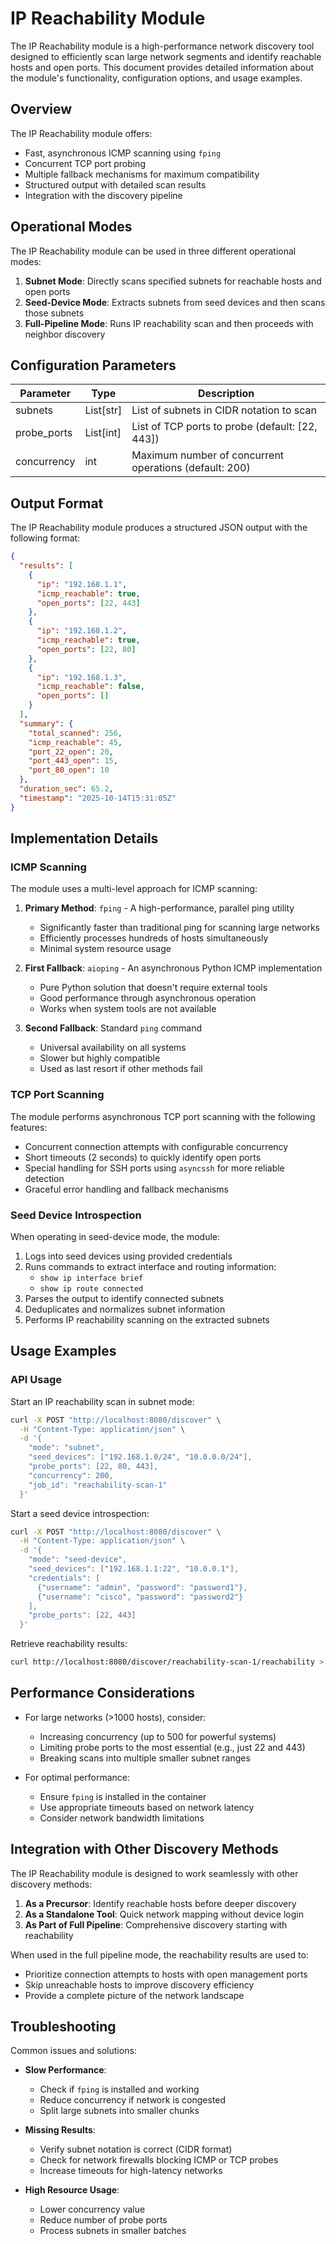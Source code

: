 # IP Reachability Module

The IP Reachability module is a high-performance network discovery tool designed to efficiently scan large network segments and identify reachable hosts and open ports. This document provides detailed information about the module's functionality, configuration options, and usage examples.

## Overview

The IP Reachability module offers:

- Fast, asynchronous ICMP scanning using `fping`
- Concurrent TCP port probing
- Multiple fallback mechanisms for maximum compatibility
- Structured output with detailed scan results
- Integration with the discovery pipeline

## Operational Modes

The IP Reachability module can be used in three different operational modes:

1. **Subnet Mode**: Directly scans specified subnets for reachable hosts and open ports
2. **Seed-Device Mode**: Extracts subnets from seed devices and then scans those subnets
3. **Full-Pipeline Mode**: Runs IP reachability scan and then proceeds with neighbor discovery

## Configuration Parameters

| Parameter | Type | Description |
|-----------|------|-------------|
| subnets | List[str] | List of subnets in CIDR notation to scan |
| probe_ports | List[int] | List of TCP ports to probe (default: [22, 443]) |
| concurrency | int | Maximum number of concurrent operations (default: 200) |

## Output Format

The IP Reachability module produces a structured JSON output with the following format:

```json
{
  "results": [
    {
      "ip": "192.168.1.1",
      "icmp_reachable": true,
      "open_ports": [22, 443]
    },
    {
      "ip": "192.168.1.2",
      "icmp_reachable": true,
      "open_ports": [22, 80]
    },
    {
      "ip": "192.168.1.3",
      "icmp_reachable": false,
      "open_ports": []
    }
  ],
  "summary": {
    "total_scanned": 256,
    "icmp_reachable": 45,
    "port_22_open": 20,
    "port_443_open": 15,
    "port_80_open": 10
  },
  "duration_sec": 65.2,
  "timestamp": "2025-10-14T15:31:05Z"
}
```

## Implementation Details

### ICMP Scanning

The module uses a multi-level approach for ICMP scanning:

1. **Primary Method**: `fping` - A high-performance, parallel ping utility
   - Significantly faster than traditional ping for scanning large networks
   - Efficiently processes hundreds of hosts simultaneously
   - Minimal system resource usage

2. **First Fallback**: `aioping` - An asynchronous Python ICMP implementation
   - Pure Python solution that doesn't require external tools
   - Good performance through asynchronous operation
   - Works when system tools are not available

3. **Second Fallback**: Standard `ping` command
   - Universal availability on all systems
   - Slower but highly compatible
   - Used as last resort if other methods fail

### TCP Port Scanning

The module performs asynchronous TCP port scanning with the following features:

- Concurrent connection attempts with configurable concurrency
- Short timeouts (2 seconds) to quickly identify open ports
- Special handling for SSH ports using `asyncssh` for more reliable detection
- Graceful error handling and fallback mechanisms

### Seed Device Introspection

When operating in seed-device mode, the module:

1. Logs into seed devices using provided credentials
2. Runs commands to extract interface and routing information:
   - `show ip interface brief`
   - `show ip route connected`
3. Parses the output to identify connected subnets
4. Deduplicates and normalizes subnet information
5. Performs IP reachability scanning on the extracted subnets

## Usage Examples

### API Usage

Start an IP reachability scan in subnet mode:

```bash
curl -X POST "http://localhost:8080/discover" \
  -H "Content-Type: application/json" \
  -d '{
    "mode": "subnet",
    "seed_devices": ["192.168.1.0/24", "10.0.0.0/24"],
    "probe_ports": [22, 80, 443],
    "concurrency": 200,
    "job_id": "reachability-scan-1"
  }'
```

Start a seed device introspection:

```bash
curl -X POST "http://localhost:8080/discover" \
  -H "Content-Type: application/json" \
  -d '{
    "mode": "seed-device",
    "seed_devices": ["192.168.1.1:22", "10.0.0.1"],
    "credentials": [
      {"username": "admin", "password": "password1"},
      {"username": "cisco", "password": "password2"}
    ],
    "probe_ports": [22, 443]
  }'
```

Retrieve reachability results:

```bash
curl http://localhost:8080/discover/reachability-scan-1/reachability > reachability_matrix.json
```

## Performance Considerations

- For large networks (>1000 hosts), consider:
  - Increasing concurrency (up to 500 for powerful systems)
  - Limiting probe ports to the most essential (e.g., just 22 and 443)
  - Breaking scans into multiple smaller subnet ranges
  
- For optimal performance:
  - Ensure `fping` is installed in the container
  - Use appropriate timeouts based on network latency
  - Consider network bandwidth limitations

## Integration with Other Discovery Methods

The IP Reachability module is designed to work seamlessly with other discovery methods:

1. **As a Precursor**: Identify reachable hosts before deeper discovery
2. **As a Standalone Tool**: Quick network mapping without device login
3. **As Part of Full Pipeline**: Comprehensive discovery starting with reachability

When used in the full pipeline mode, the reachability results are used to:
- Prioritize connection attempts to hosts with open management ports
- Skip unreachable hosts to improve discovery efficiency
- Provide a complete picture of the network landscape

## Troubleshooting

Common issues and solutions:

- **Slow Performance**: 
  - Check if `fping` is installed and working
  - Reduce concurrency if network is congested
  - Split large subnets into smaller chunks

- **Missing Results**:
  - Verify subnet notation is correct (CIDR format)
  - Check for network firewalls blocking ICMP or TCP probes
  - Increase timeouts for high-latency networks

- **High Resource Usage**:
  - Lower concurrency value
  - Reduce number of probe ports
  - Process subnets in smaller batches
